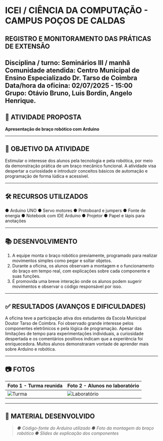 # ICEI / CIÊNCIA DA COMPUTAÇÃO - CAMPUS POÇOS DE CALDAS  
## REGISTRO E MONITORAMENTO DAS PRÁTICAS DE EXTENSÃO

**Disciplina / turno:** Seminários III / manhã 
**Comunidade atendida:** Centro Municipal de Ensino Especializado Dr. Tarso de Coimbra  
**Data/hora da oficina:** 02/07/2025 - 15:00  
**Grupo:** Otávio Bruno, Luis Bordin, Angelo Henrique.
---

## 🧠 ATIVIDADE PROPOSTA
**Apresentação de braço robótico com Arduino**

---

## 🎯 OBJETIVO DA ATIVIDADE
Estimular o interesse dos alunos pela tecnologia e pela robótica, por meio da demonstração prática de um braço mecânico funcional. A atividade visa despertar a curiosidade e introduzir conceitos básicos de automação e programação de forma lúdica e acessível.

---

## 🛠️ RECURSOS UTILIZADOS
● Arduino UNO
● Servo motores
● Protoboard e jumpers
● Fonte de energia
● Notebook com IDE Arduino
● Projetor
● Papel e lápis para anotações

---

## 📚 DESENVOLVIMENTO
1. A equipe monta o braço robótico previamente, programado para realizar movimentos simples como pegar e soltar objetos.
2. Durante a oficina, os alunos observam a montagem e o funcionamento do braço em tempo real, com explicações sobre cada componente e suas funções.
3. É promovida uma breve interação onde os alunos podem sugerir movimentos e observar o código responsável por isso.

---

## ✅ RESULTADOS (AVANÇOS E DIFICULDADES)
A oficina teve a participação ativa dos estudantes da Escola Municipal Doutor Tarso de Coimbra. Foi observado grande interesse pelos componentes eletrônicos e pela lógica de programação. Apesar das limitações de tempo para experimentações individuais, a curiosidade despertada e os comentários positivos indicam que a experiência foi enriquecedora. Muitos alunos demonstraram vontade de aprender mais sobre Arduino e robótica.

---

## 📷 FOTOS
| Foto 1 - Turma reunida | Foto 2 - Alunos no laboratório |
|------------------------|-------------------------------|
| ![Turma](fotos/turma.jpg) | ![Laboratório](fotos/laboratorio.jpg) |

---

## 📎 MATERIAL DESENVOLVIDO
> *● Código-fonte do Arduino utilizado
● Foto da montagem do braço robótico
● Slides de explicação dos componentes*
